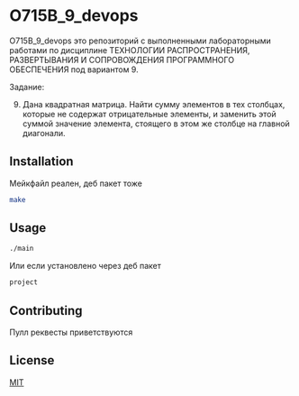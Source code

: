# O715B_9_devops

O715B_9_devops это репозиторий с выполненными лабораторными работами по дисциплине ТЕХНОЛОГИИ РАСПРОСТРАНЕНИЯ, РАЗВЕРТЫВАНИЯ И СОПРОВОЖДЕНИЯ ПРОГРАММНОГО ОБЕСПЕЧЕНИЯ под вариантом 9.

Задание:

9. Дана квадратная матрица. Найти сумму элементов в тех столбцах, которые не содержат отрицательные
элементы, и заменить этой суммой значение элемента, стоящего в этом же столбце на главной диагонали.

## Installation
Мейкфайл реален, деб пакет тоже

```bash
make
```

## Usage

```bash
./main
```
Или если установлено через деб пакет
```bash
project
```

## Contributing

Пулл реквесты приветствуются

## License

[MIT](https://choosealicense.com/licenses/mit/)
